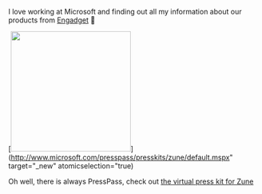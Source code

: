 I love working at Microsoft and finding out all my information about our products from [Engadget](http://www.engadget.com/2006/09/14/microsoft-launches-the-zune/) 🙂

[<img height="240" src="http://www.microsoft.com/presspass/presskits/zune/images/image006_low.jpg" width="240" border="0" />](http://www.microsoft.com/presspass/presskits/zune/default.mspx" target="_new" atomicselection="true)

Oh well, there is always PressPass, check out [the virtual press kit for Zune](http://www.microsoft.com/presspass/presskits/zune/default.mspx)